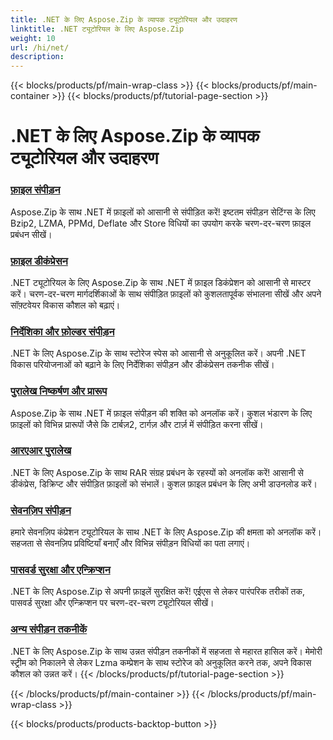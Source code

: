 ```yaml
---
title: .NET के लिए Aspose.Zip के व्यापक ट्यूटोरियल और उदाहरण
linktitle: .NET ट्यूटोरियल के लिए Aspose.Zip
weight: 10
url: /hi/net/
description:
---
```


{{< blocks/products/pf/main-wrap-class >}}
{{< blocks/products/pf/main-container >}}
{{< blocks/products/pf/tutorial-page-section >}}

# .NET के लिए Aspose.Zip के व्यापक ट्यूटोरियल और उदाहरण


### [फ़ाइल संपीड़न](./file-compression/)
Aspose.Zip के साथ .NET में फ़ाइलों को आसानी से संपीड़ित करें! इष्टतम संपीड़न सेटिंग्स के लिए Bzip2, LZMA, PPMd, Deflate और Store विधियों का उपयोग करके चरण-दर-चरण फ़ाइल प्रबंधन सीखें।
### [फ़ाइल डीकंप्रेसन](./file-decompression/)
.NET ट्यूटोरियल के लिए Aspose.Zip के साथ .NET में फ़ाइल डिकंप्रेशन को आसानी से मास्टर करें। चरण-दर-चरण मार्गदर्शिकाओं के साथ संपीड़ित फ़ाइलों को कुशलतापूर्वक संभालना सीखें और अपने सॉफ़्टवेयर विकास कौशल को बढ़ाएं।
### [निर्देशिका और फ़ोल्डर संपीड़न](./directory-and-folder-compression/)
.NET के लिए Aspose.Zip के साथ स्टोरेज स्पेस को आसानी से अनुकूलित करें। अपनी .NET विकास परियोजनाओं को बढ़ाने के लिए निर्देशिका संपीड़न और डीकंप्रेसन तकनीक सीखें।
### [पुरालेख निष्कर्षण और प्रारूप](./archive-extraction-and-formats/)
Aspose.Zip के साथ .NET में फ़ाइल संपीड़न की शक्ति को अनलॉक करें। कुशल भंडारण के लिए फ़ाइलों को विभिन्न प्रारूपों जैसे कि टार्बज़2, टार्गज़ और टार्ज़ में संपीड़ित करना सीखें।
### [आरएआर पुरालेख](./rar-archive/)
.NET के लिए Aspose.Zip के साथ RAR संग्रह प्रबंधन के रहस्यों को अनलॉक करें! आसानी से डीकंप्रेस, डिक्रिप्ट और संपीड़ित फ़ाइलों को संभालें। कुशल फ़ाइल प्रबंधन के लिए अभी डाउनलोड करें।
### [सेवनज़िप संपीड़न](./sevenzip-compression/)
हमारे सेवनज़िप कंप्रेशन ट्यूटोरियल के साथ .NET के लिए Aspose.Zip की क्षमता को अनलॉक करें। सहजता से सेवनज़िप प्रविष्टियाँ बनाएँ और विभिन्न संपीड़न विधियों का पता लगाएं।
### [पासवर्ड सुरक्षा और एन्क्रिप्शन](./password-protection-and-encryption/)
.NET के लिए Aspose.Zip से अपनी फ़ाइलें सुरक्षित करें! एईएस से लेकर पारंपरिक तरीकों तक, पासवर्ड सुरक्षा और एन्क्रिप्शन पर चरण-दर-चरण ट्यूटोरियल सीखें। 
### [अन्य संपीड़न तकनीकें](./other-compression-techniques/)
.NET के लिए Aspose.Zip के साथ उन्नत संपीड़न तकनीकों में सहजता से महारत हासिल करें। मेमोरी स्ट्रीम को निकालने से लेकर Lzma कम्प्रेशन के साथ स्टोरेज को अनुकूलित करने तक, अपने विकास कौशल को उन्नत करें।
{{< /blocks/products/pf/tutorial-page-section >}}

{{< /blocks/products/pf/main-container >}}
{{< /blocks/products/pf/main-wrap-class >}}

{{< blocks/products/products-backtop-button >}}
